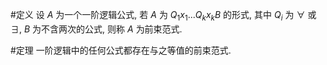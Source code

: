 #定义 设 $A$ 为一个一阶逻辑公式, 若 $A$ 为 $Q_1x_1...Q_kx_kB$ 的形式, 其中 $Q_i$ 为 $\forall$ 或 $\exists$, $B$ 为不含两次的公式, 则称 $A$ 为前束范式. 

#定理 一阶逻辑中的任何公式都存在与之等值的前束范式. 